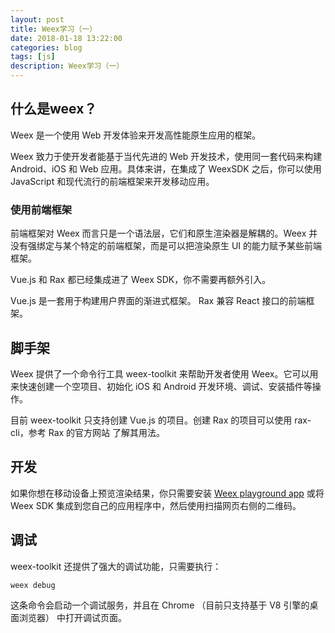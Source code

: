 ```yaml
---
layout: post
title: Weex学习（一）
date: 2018-01-18 13:22:00
categories: blog
tags: [js]
description: Weex学习（一）
---
```


## 什么是weex？

Weex 是一个使用 Web 开发体验来开发高性能原生应用的框架。

Weex 致力于使开发者能基于当代先进的 Web 开发技术，使用同一套代码来构建 Android、iOS 和 Web 应用。具体来讲，在集成了 WeexSDK 之后，你可以使用 JavaScript 和现代流行的前端框架来开发移动应用。

### 使用前端框架

前端框架对 Weex 而言只是一个语法层，它们和原生渲染器是解耦的。Weex 并没有强绑定与某个特定的前端框架，而是可以把渲染原生 UI 的能力赋予某些前端框架。

Vue.js 和 Rax 都已经集成进了 Weex SDK，你不需要再额外引入。

Vue.js 是一套用于构建用户界面的渐进式框架。
Rax 兼容 React 接口的前端框架。

## 脚手架

Weex 提供了一个命令行工具 weex-toolkit 来帮助开发者使用 Weex。它可以用来快速创建一个空项目、初始化 iOS 和 Android 开发环境、调试、安装插件等操作。

目前 weex-toolkit 只支持创建 Vue.js 的项目。创建 Rax 的项目可以使用 rax-cli，参考 Rax 的官方网站 了解其用法。

## 开发

如果你想在移动设备上预览渲染结果，你只需要安装 [Weex playground app](https://weex-project.io/playground.html) 或将 Weex SDK 集成到您自己的应用程序中，然后使用扫描网页右侧的二维码。

## 调试 

weex-toolkit 还提供了强大的调试功能，只需要执行：

    weex debug

这条命令会启动一个调试服务，并且在 Chrome （目前只支持基于 V8 引擎的桌面浏览器） 中打开调试页面。